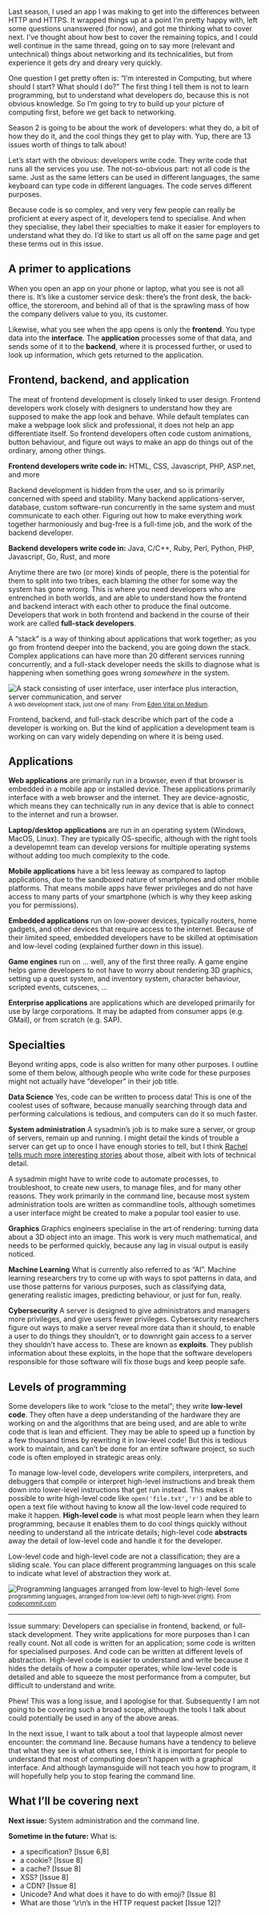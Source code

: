 Last season, I used an app I was making to get into the differences between HTTP and HTTPS. It wrapped things up at a point I’m pretty happy with, left some questions unanswered (for now), and got me thinking what to cover next. I’ve thought about how best to cover the remaining topics, and I could well continue in the same thread, going on to say more (relevant and untechnical) things about networking and its technicalities, but from experience it gets dry and dreary very quickly.

One question I get pretty often is: “I’m interested in Computing, but where should I start? What should I do?” The first thing I tell them is not to learn programming, but to understand what developers do, because this is not obvious knowledge. So I’m going to try to build up your picture of computing first, before we get back to networking.

Season 2 is going to be about the work of developers: what they do, a bit of how they do it, and the cool things they get to play with. Yup, there are 13 issues worth of things to talk about!

Let’s start with the obvious: developers write code. They write code that runs all the services you use. The not-so-obvious part: not all code is the same. Just as the same letters can be used in different languages, the same keyboard can type code in different languages. The code serves different purposes.

Because code is so complex, and very very few people can really be proficient at every aspect of it, developers tend to specialise. And when they specialise, they label their specialties to make it easier for employers to understand what they do. I’d like to start us all off on the same page and get these terms out in this issue.

## A primer to applications

When you open an app on your phone or laptop, what you see is not all there is. It’s like a customer service desk: there’s the front desk, the back-office, the storeroom, and behind all of that is the sprawling mass of how the company delivers value to you, its customer.

Likewise, what you see when the app opens is only the **frontend**. You type data into the **interface**. The **application** processes some of that data, and sends some of it to the **backend**, where it is processed further, or used to look up information, which gets returned to the application.

## Frontend, backend, and application

The meat of frontend development is closely linked to user design. Frontend developers work closely with designers to understand how they are supposed to make the app look and behave. While default templates can make a webpage look slick and professional, it does not help an app differentiate itself. So frontend developers often code custom animations, button behaviour, and figure out ways to make an app do things out of the ordinary, among other things.

**Frontend developers write code in:** HTML, CSS, Javascript, PHP, ASP.net, and more

Backend development is hidden from the user, and so is primarily concerned with speed and stability. Many backend applications-server, database, custom software-run concurrently in the same system and must communicate to each other. Figuring out how to make everything work together harmoniously and bug-free is a full-time job, and the work of the backend developer.

**Backend developers write code in:** Java, C/C++, Ruby, Perl, Python, PHP, Javascript, Go, Rust, and more

Anytime there are two (or more) kinds of people, there is the potential for them to split into two tribes, each blaming the other for some way the system has gone wrong. This is where you need developers who are entrenched in both worlds, and are able to understand how the frontend and backend interact with each other to produce the final outcome. Developers that work in both frontend and backend in the course of their work are called **full-stack developers**.

A “stack” is a way of thinking about applications that work together; as you go from frontend deeper into the backend, you are going down the stack. Complex applications can have more than 20 different services running concurrently, and a full-stack developer needs the skills to diagnose what is happening when something goes wrong *somewhere* in the system.


![A stack consisting of user interface, user interface plus interaction, server communication, and server](https://raw.githubusercontent.com/ngjunsiang/laymansguide/release/season2/issue014/issue014_01.png)
<small>A web development stack, just one of many. From [Eden Vital on Medium](https://medium.com/@edenvidal/the-rise-of-the-full-stack-designer-and-the-tools-he-uses-3daf015eb3fc).</small>


Frontend, backend, and full-stack describe which part of the code a developer is working on. But the kind of application a development team is working on can vary widely depending on where it is being used.

## Applications

**Web applications** are primarily run in a browser, even if that browser is embedded in a mobile app or installed device. These applications primarily interface with a web browser and the internet. They are device-agnostic, which means they can technically run in any device that is able to connect to the internet and run a browser.

**Laptop/desktop applications** are run in an operating system (Windows, MacOS, Linux). They are typically OS-specific, although with the right tools a developemnt team can develop versions for multiple operating systems without adding too much complexity to the code.

**Mobile applications** have a bit less leeway as compared to laptop applications, due to the sandboxed nature of smartphones and other mobile platforms. That means mobile apps have fewer privileges and do not have access to many parts of your smartphone (which is why they keep asking you for permissions).

**Embedded applications** run on low-power devices, typically routers, home gadgets, and other devices that require access to the internet. Because of their limited speed, embedded developers have to be skilled at optimisation and low-level coding (explained further down in this issue).

**Game engines** run on ... well, any of the first three really. A game engine helps game developers to not have to worry about rendering 3D graphics, setting up a quest system, and inventory system, character behaviour, scripted events, cutscenes, ...

**Enterprise applications** are applications which are developed primarily for use by large corporations. It may be adapted from consumer apps (e.g. GMail), or from scratch (e.g. SAP).

## Specialties

Beyond writing apps, code is also written for many other purposes. I outline some of them below, although people who write code for these purposes might not actually have “developer” in their job title.

**Data Science**
Yes, code can be written to process data! This is one of the coolest uses of software, because manually searching through data and performing calculations is tedious, and computers can do it so much faster.

**System administration**
A sysadmin’s job is to make sure a server, or group of servers, remain up and running. I might detail the kinds of trouble a server can get up to once I have enough stories to tell, but I think [Rachel tells much more interesting stories](https://rachelbythebay.com/w/) about those, albeit with lots of technical detail.

A sysadmin might have to write code to automate processes, to troubleshoot, to create new users, to manage files, and for many other reasons. They work primarily in the command line, because most system administration tools are written as commandline tools, although sometimes a user interface might be created to make a popular tool easier to use.

**Graphics**
Graphics engineers specialise in the art of rendering: turning data about a 3D object into an image. This work is very much mathematical, and needs to be performed quickly, because any lag in visual output is easily noticed.

**Machine Learning**
What is currently also referred to as “AI”. Machine learning researchers try to come up with ways to spot patterns in data, and use those patterns for various purposes, such as classifying data, generating realistic images, predicting behaviour, or just for fun, really.

**Cybersecurity**
A server is designed to give administrators and managers more privileges, and give users fewer privileges. Cybersecurity researchers figure out ways to make a server reveal more data than it should, to enable a user to do things they shouldn’t, or to downright gain access to a server they shouldn’t have access to. These are known as **exploits**. They publish information about these exploits, in the hope that the software developers responsible for those software will fix those bugs and keep people safe.

## Levels of programming

Some developers like to work “close to the metal”; they write **low-level code**. They often have a deep understanding of the hardware they are working on and the algorithms that are being used, and are able to write code that is lean and efficient. They may be able to speed up a function by a few thousand times by rewriting it in low-level code! But this is tedious work to maintain, and can’t be done for an entire software project, so such code is often employed in strategic areas only.

To manage low-level code, developers write compilers, interpreters, and debuggers that compile or interpret high-level instructions and break them down into lower-level instructions that get run instead. This makes it possible to write high-level code like `open('file.txt','r')` and be able to open a text file without having to know all the low-level code required to make it happen. **High-level code** is what most people learn when they learn programming, because it enables them to do cool things quickly without needing to understand all the intricate details; high-level code **abstracts** away the detail of low-level code and handle it for the developer.

Low-level code and high-level code are not a classification; they are a sliding scale. You can place different programming languages on this scale to indicate what level of abstraction they work at.


![Programming languages arranged from low-level to high-level](https://raw.githubusercontent.com/ngjunsiang/laymansguide/release/season2/issue014/issue014_02.png)
<small>Some programming languages, arranged from low-level (left) to high-level (right). From [codecommit.com](http://www.codecommit.com/blog/java/defining-high-mid-and-low-level-languages)</small>


-----

Issue summary: Developers can specialise in frontend, backend, or full-stack development. They write applications for more purposes than I can really count. Not all code is written for an application; some code is written for specialised purposes. And code can be written at different levels of abstraction. High-level code is easier to understand and write because it hides the details of how a computer operates, while low-level code is detailed and able to squeeze the most performance from a computer, but difficult to understand and write.

Phew! This was a long issue, and I apologise for that. Subsequently I am not going to be covering such a broad scope, although the tools I talk about could potentially be used in any of the above areas.

In the next issue, I want to talk about a tool that laypeople almost never encounter: the command line. Because humans have a tendency to believe that what they see is what others see, I think it is important for people to understand that most of computing doesn’t happen with a graphical interface. And although laymansguide will not teach you how to program, it will hopefully help you to stop fearing the command line.

## What I’ll be covering next

**Next issue:** System administration and the command line.

**Sometime in the future:** What is:

- a specification? [Issue 6,8]
- a cookie? [Issue 8]
- a cache? [Issue 8]
- XSS? [Issue 8]
- a CDN? [Issue 8]
- Unicode? And what does it have to do with emoji? [Issue 8]
- What are those ‘\r\n’s in the HTTP request packet [Issue 12]?
